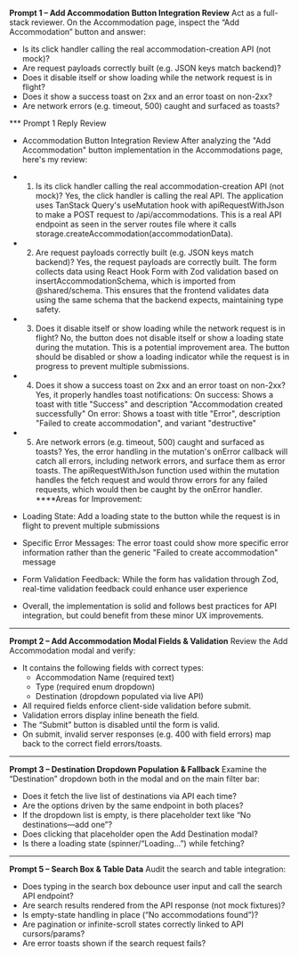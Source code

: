 **Prompt 1 – Add Accommodation Button Integration Review**
Act as a full-stack reviewer. On the Accommodation page, inspect the “Add Accommodation” button and answer:
- Is its click handler calling the real accommodation-creation API (not mock)?
- Are request payloads correctly built (e.g. JSON keys match backend)?
- Does it disable itself or show loading while the network request is in flight?
- Does it show a success toast on 2xx and an error toast on non-2xx?
- Are network errors (e.g. timeout, 500) caught and surfaced as toasts?

*** Prompt 1 Reply Review
- Accommodation Button Integration Review
After analyzing the "Add Accommodation" button implementation in the Accommodations page, here's my review:

- 1. Is its click handler calling the real accommodation-creation API (not mock)?
Yes, the click handler is calling the real API. The application uses TanStack Query's useMutation hook with apiRequestWithJson to make a POST request to /api/accommodations. This is a real API endpoint as seen in the server routes file where it calls storage.createAccommodation(accommodationData).
- 2. Are request payloads correctly built (e.g. JSON keys match backend)?
Yes, the request payloads are correctly built. The form collects data using React Hook Form with Zod validation based on insertAccommodationSchema, which is imported from @shared/schema. This ensures that the frontend validates data using the same schema that the backend expects, maintaining type safety.
- 3. Does it disable itself or show loading while the network request is in flight?
No, the button does not disable itself or show a loading state during the mutation. This is a potential improvement area. The button should be disabled or show a loading indicator while the request is in progress to prevent multiple submissions.
- 4. Does it show a success toast on 2xx and an error toast on non-2xx?
Yes, it properly handles toast notifications:
On success: Shows a toast with title "Success" and description "Accommodation created successfully"
On error: Shows a toast with title "Error", description "Failed to create accommodation", and variant "destructive"
- 5. Are network errors (e.g. timeout, 500) caught and surfaced as toasts?
Yes, the error handling in the mutation's onError callback will catch all errors, including network errors, and surface them as error toasts. The apiRequestWithJson function used within the mutation handles the fetch request and would throw errors for any failed requests, which would then be caught by the onError handler.
****Areas for Improvement:
- Loading State: Add a loading state to the button while the request is in flight to prevent multiple submissions
- Specific Error Messages: The error toast could show more specific error information rather than the generic "Failed to create accommodation" message
- Form Validation Feedback: While the form has validation through Zod, real-time validation feedback could enhance user experience
- Overall, the implementation is solid and follows best practices for API integration, but could benefit from these minor UX improvements.
---
**Prompt 2 – Add Accommodation Modal Fields & Validation**
Review the Add Accommodation modal and verify:
- It contains the following fields with correct types:
  - Accommodation Name (required text)
  - Type (required enum dropdown)
  - Destination (dropdown populated via live API)
- All required fields enforce client-side validation before submit.
- Validation errors display inline beneath the field.
- The “Submit” button is disabled until the form is valid.
- On submit, invalid server responses (e.g. 400 with field errors) map back to the correct field errors/toasts.

---
**Prompt 3 – Destination Dropdown Population & Fallback**
Examine the “Destination” dropdown both in the modal and on the main filter bar:
- Does it fetch the live list of destinations via API each time?
- Are the options driven by the same endpoint in both places?
- If the dropdown list is empty, is there placeholder text like “No destinations—add one”?
- Does clicking that placeholder open the Add Destination modal?
- Is there a loading state (spinner/“Loading…”) while fetching?
---
**Prompt 5 – Search Box & Table Data**
Audit the search and table integration:
- Does typing in the search box debounce user input and call the search API endpoint?
- Are search results rendered from the API response (not mock fixtures)?
- Is empty-state handling in place (“No accommodations found”)?
- Are pagination or infinite-scroll states correctly linked to API cursors/params?
- Are error toasts shown if the search request fails?
